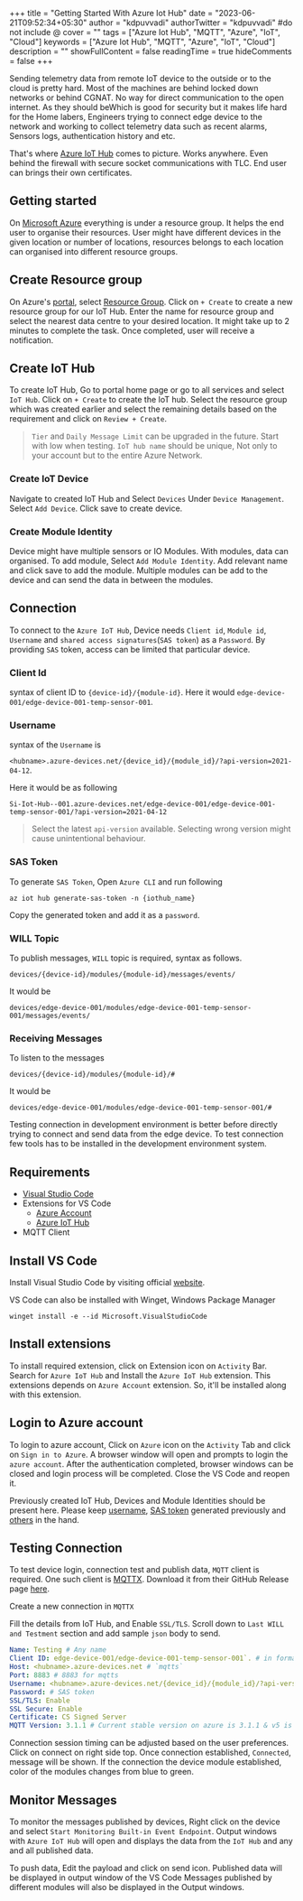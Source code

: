 +++
title = "Getting Started With Azure Iot Hub"
date = "2023-06-21T09:52:34+05:30"
author = "kdpuvvadi"
authorTwitter = "kdpuvvadi" #do not include @
cover = ""
tags = ["Azure Iot Hub", "MQTT", "Azure", "IoT", "Cloud"]
keywords = ["Azure Iot Hub", "MQTT", "Azure", "IoT", "Cloud"]
description = ""
showFullContent = false
readingTime = true
hideComments = false
+++

Sending telemetry data from remote IoT device to the outside or to the cloud is pretty hard. Most of the machines are behind locked down networks or behind CGNAT. No way for direct communication to the open internet. As they should beWhich is good for security but it makes life hard for the Home labers, Engineers trying to connect edge device to the network and working to collect telemetry data such as recent alarms, Sensors logs, authentication history and etc.

That's where [Azure IoT Hub](https://azure.microsoft.com/en-in/products/iot-hub) comes to picture. Works anywhere. Even behind the firewall with secure socket communications with TLC. End user can brings their own certificates.

## Getting started

On [Microsoft Azure](https://azure.microsoft.com/en-in/) everything is under a resource group. It helps the end user to organise their resources. User might have different devices in the given location or number of locations, resources belongs to each location can organised into different resource groups.

## Create Resource group

On Azure's [portal](https://portal.azure.com/), select [Resource Group](https://portal.azure.com/#view/HubsExtension/BrowseResourceGroups). Click on `+ Create` to create a new resource group for our IoT Hub. Enter the name for resource group and select the nearest data centre to your desired location. It might take up to 2 minutes to complete the task. Once completed, user will receive a notification.

## Create IoT Hub

To create IoT Hub, Go to portal home page or go to all services and select `IoT Hub`.  Click on `+ Create` to create the IoT hub. Select the resource group which was created earlier and select the remaining details based on the requirement and click on `Review + Create`.

> `Tier` and `Daily Message Limit` can be upgraded in the future. Start with low when testing. `IoT hub name` should be unique, Not only to your account but to the entire Azure Network.

### Create IoT Device

Navigate to created IoT Hub and Select `Devices` Under `Device Management`. Select `Add Device`. Click save to create device.

### Create Module Identity

Device might have multiple sensors or IO Modules. With modules, data can organised. To add module, Select `Add Module Identity`. Add relevant name and click save to add the module. Multiple modules can be add to the device and can send the data in between the modules.

## Connection

To connect to the `Azure IoT Hub`,  Device needs `Client id`, `Module id`, `Username` and `shared access signatures`(`SAS token`) as a `Password`. By providing `SAS` token, access can be limited that particular device.

### Client Id

syntax of client ID to `{device-id}/{module-id}`. Here it would `edge-device-001/edge-device-001-temp-sensor-001`.

### Username

syntax of the `Username` is

`<hubname>.azure-devices.net/{device_id}/{module_id}/?api-version=2021-04-12`.

Here it would be as following

`Si-Iot-Hub--001.azure-devices.net/edge-device-001/edge-device-001-temp-sensor-001/?api-version=2021-04-12`

> Select the latest `api-version` available. Selecting wrong version might cause unintentional behaviour.

### SAS Token

To generate `SAS Token`, Open `Azure CLI` and run following

```pwsh
az iot hub generate-sas-token -n {iothub_name}
```

Copy the generated token and add it as a `password`.

### WILL Topic

To publish messages, `WILL` topic is required, syntax as follows.

`devices/{device-id}/modules/{module-id}/messages/events/`

It would be

`devices/edge-device-001/modules/edge-device-001-temp-sensor-001/messages/events/`

### Receiving Messages

To listen to the messages

`devices/{device-id}/modules/{module-id}/#`

It would be

`devices/edge-device-001/modules/edge-device-001-temp-sensor-001/#`

Testing connection in development environment is better before directly trying to connect and send data from the edge device. To test connection few tools has to be installed in the development environment system.

## Requirements

- [Visual Studio Code](https://code.visualstudio.com/)
- Extensions for VS Code
  - [Azure Account](https://marketplace.visualstudio.com/items?itemName=ms-vscode.azure-account)
  - [Azure IoT Hub](https://marketplace.visualstudio.com/items?itemName=vsciot-vscode.azure-iot-toolkit)
- MQTT Client

## Install VS Code

Install Visual Studio Code by visiting official [website](https://code.visualstudio.com/).

VS Code can also be installed with Winget, Windows Package Manager

```pwsh
winget install -e --id Microsoft.VisualStudioCode
```

## Install extensions

To install required extension, click on Extension icon on `Activity` Bar. Search for `Azure IoT Hub` and Install the `Azure IoT Hub` extension. This extensions depends on `Azure Account` extension. So, it'll be installed along with this extension.

## Login to Azure account

To login to azure account, Click on `Azure` icon on the `Activity` Tab and click on `Sign in to Azure`. A browser window will open and prompts to login the `azure account`. After the authentication completed, browser windows can be closed and login process will be completed. Close the VS Code and reopen it.

Previously created IoT Hub, Devices and Module Identities should be present here. Please keep [username](#username), [SAS token](#sas-token) generated previously and [others](#connection) in the hand.

## Testing Connection

To test device login, connection test and publish data, `MQTT` client is required. One such client is [MQTTX](https://github.com/emqx/MQTTX). Download it from their GitHub Release page [here](https://github.com/emqx/MQTTX/releases/latest).

Create a new connection in `MQTTX`

Fill the details from IoT Hub, and Enable `SSL/TLS`. Scroll down to `Last WILL and Testment` section and add sample `json` body to send.

```yaml
Name: Testing # Any name
Client ID: edge-device-001/edge-device-001-temp-sensor-001`. # in format {device-id}/{module-id}
Host: <hubname>.azure-devices.net # `mqtts`
Port: 8883 # 8883 for mqtts
Username: <hubname>.azure-devices.net/{device_id}/{module_id}/?api-version=2021-04-12
Password: # SAS token
SSL/TLS: Enable
SSL Secure: Enable
Certificate: CS Signed Server
MQTT Version: 3.1.1 # Current stable version on azure is 3.1.1 & v5 is in preview
```

Connection session timing can be adjusted based on the user preferences. Click on connect on right side top. Once connection established, `Connected`, message will be shown. If the connection the device module established, color of the modules changes from blue to green.

## Monitor Messages

To monitor the messages published by devices, Right click on the device and select `Start Monitoring Built-in Event Endpoint`. Output windows with `Azure IoT Hub` will open and displays the data from the `IoT Hub` and any and all published data.

To push data, Edit the payload and click on send icon. Published data will be displayed in output window of the VS Code Messages published by different modules will also be displayed in the Output windows.
